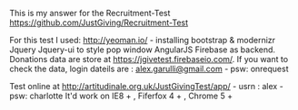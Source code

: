 This is my answer for the Recruitment-Test https://github.com/JustGiving/Recruitment-Test

For this test I used:
http://yeoman.io/ - installing bootstrap & modernizr
Jquery 
Jquery-ui to style pop window
AngularJS
Firebase as backend. Donations data are store at https://jgivetest.firebaseio.com/. 
If you want to check the data, login dateils are : alex.garulli@gmail.com  - psw: onrequest


Test online at http://artitudinale.org.uk/JustGivingTest/app/ - usrn : alex - psw: charlotte
It'd work on IE8 + , Fiferfox 4 + , Chrome 5 +

